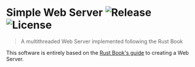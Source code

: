 <h1>
  Simple Web Server
  <img alt="Release" src="https://img.shields.io/github/v/release/willpinha/simple-web-server?include_prereleases&style=flat-square">
  <img alt="License" src="https://img.shields.io/github/license/willpinha/simple-web-server?style=flat-square">
</h1>

> A multithreaded Web Server implemented following the Rust Book 

This software is entirely based on the [Rust Book's guide](https://doc.rust-lang.org/stable/book/ch20-00-final-project-a-web-server.html) to creating a Web Server.
